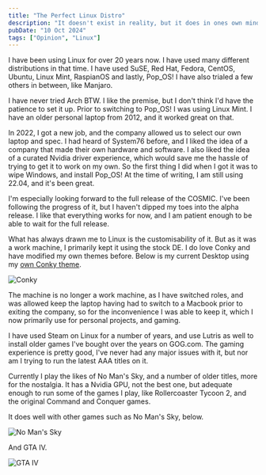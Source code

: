 ```yaml
---
title: "The Perfect Linux Distro"
description: "It doesn't exist in reality, but it does in ones own mind. I see a plethora of articles about choosing the perfect Linux distro. But the perfect distro is the one that works for you. Is is easy to setup and use? Does it work well with your hardware? Does it have the software you need? If the answer is yes to all of those questions, then it's the perfect distro for you."
pubDate: "10 Oct 2024"
tags: ["Opinion", "Linux"]
---
```


I have been using Linux for over 20 years now. I have used many different distributions in that time. I have used SuSE, Red Hat, Fedora, CentOS, Ubuntu, Linux Mint, RaspianOS and lastly, Pop_OS! I have also trialed a few others in between, like Manjaro.

I have never tried Arch BTW. I like the premise, but I don't think I'd have the patience to set it up. Prior to switching to Pop_OS! I was using Linux Mint. I have an older personal laptop from 2012, and it worked great on that.

In 2022, I got a new job, and the company allowed us to select our own laptop and spec. I had heard of System76 before, and I liked the idea of a company that made their own hardware and software. I also liked the idea of a curated Nvidia driver experience, which would save me the hassle of trying to get it to work on my own. So the first thing I did when I got it was to wipe Windows, and install Pop_OS! At the time of writing, I am still using 22.04, and it's been great.

I'm especially looking forward to the full release of the COSMIC. I've been following the progress of it, but I haven't dipped my toes into the alpha release. I like that everything works for now, and I am patient enough to be able to wait for the full release.

What has always drawn me to Linux is the customisability of it. But as it was a work machine, I primarily kept it using the stock DE. I do love Conky and have modified my own themes before. Below is my current Desktop using my [own Conky theme](https://github.com/harrymckillen/conky-themes/tree/main/pink-gauges).

![Conky](/blog-imgs/pop_os_conky.png)

The machine is no longer a work machine, as I have switched roles, and was allowed keep the laptop having had to switch to a Macbook prior to exiting the company, so for the inconvenience I was able to keep it, which I now primarily use for personal projects, and gaming.

I have used Steam on Linux for a number of years, and use Lutris as well to install older games I've bought over the years on GOG.com. The gaming experience is pretty good, I've never had any major issues with it, but nor am I trying to run the latest AAA titles on it.

Currently I play the likes of No Man's Sky, and a number of older titles, more for the nostalgia. It has a Nvidia GPU, not the best one, but adequate enough to run some of the games I play, like Rollercoaster Tycoon 2, and the original Command and Conquer games.

It does well with other games such as No Man's Sky, below.

![No Man's Sky](/blog-imgs/gaming-on-linux-nms.jpg)

And GTA IV.

![GTA IV](/blog-imgs/gaming-on-linux-gtaIV.png)
